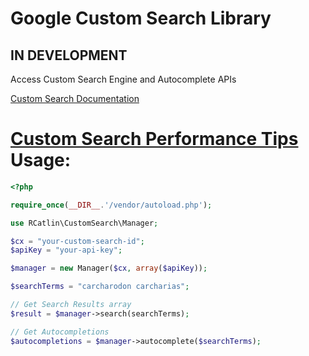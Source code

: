 # Google Custom Search Library

## IN DEVELOPMENT

Access Custom Search Engine and Autocomplete APIs

[Custom Search Documentation](https://developers.google.com/custom-search/json-api/v1/overview)

[Custom Search Performance Tips](https://developers.google.com/custom-search/json-api/v1/performance)
Usage:
=====
```php
<?php

require_once(__DIR__.'/vendor/autoload.php');

use RCatlin\CustomSearch\Manager;

$cx = "your-custom-search-id";
$apiKey = "your-api-key";

$manager = new Manager($cx, array($apiKey));

$searchTerms = "carcharodon carcharias";

// Get Search Results array
$result = $manager->search(searchTerms);

// Get Autocompletions
$autocompletions = $manager->autocomplete($searchTerms);

```
